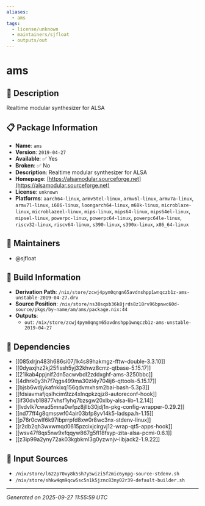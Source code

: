 ```yaml
---
aliases:
  - ams
tags:
  - license/unknown
  - maintainers/sjfloat
  - outputs/out
---
```


# ams

## 📝 Description

Realtime modular synthesizer for ALSA

## 📋 Package Information

- **Name**: `ams`
- **Version**: `2019-04-27`
- **Available**: ✅ Yes
- **Broken**: ✅ No
- **Description**: Realtime modular synthesizer for ALSA
- **Homepage**: [https://alsamodular.sourceforge.net](https://alsamodular.sourceforge.net)
- **License**: `unknown`
- **Platforms**: `aarch64-linux`, `armv5tel-linux`, `armv6l-linux`, `armv7a-linux`, `armv7l-linux`, `i686-linux`, `loongarch64-linux`, `m68k-linux`, `microblaze-linux`, `microblazeel-linux`, `mips-linux`, `mips64-linux`, `mips64el-linux`, `mipsel-linux`, `powerpc-linux`, `powerpc64-linux`, `powerpc64le-linux`, `riscv32-linux`, `riscv64-linux`, `s390-linux`, `s390x-linux`, `x86_64-linux`
## 👥 Maintainers

- @sjfloat


## 🔧 Build Information

- **Derivation Path**: `/nix/store/zcwj4pym0qngn65avdnshpp1wnqczb1z-ams-unstable-2019-04-27.drv`
- **Source Position**: `/nix/store/ns30sqxb36k8jrds8z18rv96bpnwc60d-source/pkgs/by-name/am/ams/package.nix:44`
- **Outputs**:
  - `out`:  `/nix/store/zcwj4pym0qngn65avdnshpp1wnqczb1z-ams-unstable-2019-04-27`

## 🔗 Dependencies

- [[085xlrjn483h686si07j1k4s89hakmgz-fftw-double-3.3.10]]
- [[0dyaxjhz2kj25fissh5yj32khwz8crrz-qtbase-5.15.17]]
- [[21ikab4ppjnif2dn5acwvbdl2zddxghf-ams-3250bbc]]
- [[4dhrk0y3h7f7qgs499ma30zl4y704ij6-qttools-5.15.17]]
- [[bjsb6wdjykafnkixq156qdvmxhsm2bai-bash-5.3p3]]
- [[fdsiavmafjqslhcim9zz4xlnqpkzqjz8-autoreconf-hook]]
- [[if30dvb18877vhsf1yhq7bzsgw20xlby-alsa-lib-1.2.14]]
- [[lvdvlk7cwad5mna0wfpz8jllb30jdj1n-pkg-config-wrapper-0.29.2]]
- [[nd77ff4g8qmsswf04air03bfp8yv14k5-ladspa.h-1.15]]
- [[p76r0cwlf6k97ibprrpfd8xw0r8wc3nx-stdenv-linux]]
- [[r2db2qh3wxwmqd0615pzcixjcirgvj12-wrap-qt5-apps-hook]]
- [[wsv47f8qs5nw9xfqqyw867g5fl18fsyp-zita-alsa-pcmi-0.6.1]]
- [[z3ip99a2yny72ak03kgbkml3g0yzwnjv-libjack2-1.9.22]]

## 📁 Input Sources

- `/nix/store/l622p70vy8k5sh7y5wizi5f2mic6ynpg-source-stdenv.sh`
- `/nix/store/shkw4qm9qcw5sc5n1k5jznc83ny02r39-default-builder.sh`

---
*Generated on 2025-09-27 11:55:59 UTC*
